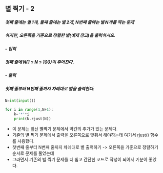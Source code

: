 ## 별 찍기 - 2
##### 첫째 줄에는 별 1개, 둘째 줄에는 별 2개, N번째 줄에는 별 N개를 찍는 문제

##### 하지만, 오른쪽을 기준으로 정렬한 별(예제 참고)을 출력하시오.

##### - 입력
##### 첫째 줄에 N(1 ≤ N ≤ 100)이 주어진다.

##### - 출력
##### 첫째 줄부터 N번째 줄까지 차례대로 별을 출력한다.

```python
N=int(input())

for i in range(1,N+1):
    k='*'*i
    print(k.rjust(N)) 
```

- 이 문제는 앞선 별찍기 문제에서 약간의 추가가 있는 문제다. 
- 기존의 별 찍기 문제에서 출력을 오른쪽으로 맞춰서 해야하는데 여기서 rjust() 함수를 사용했다.
- 첫번째 줄부터 N번째 줄까지 차례대로 별 출력하기 -> 오른쪽을 기준으로 정렬하기 순서로 문제를 풀었는데
- 그러면서 기존의 별 찍기 문제를 더 쉽고 간단한 코드로 작성이 되어서 기분이 좋았다.
